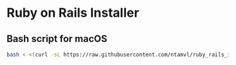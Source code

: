 # Ruby on Rails Installer

## Bash script for macOS
```bash
bash < <(curl -sL https://raw.githubusercontent.com/ntamvl/ruby_rails_installer/master/install-macos.sh)
```
